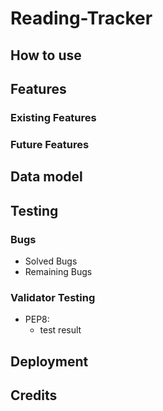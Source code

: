# Reading-Tracker

## How to use

## Features
### Existing Features
### Future Features

## Data model

## Testing
### Bugs
* Solved Bugs
* Remaining Bugs

### Validator Testing
* PEP8:
    * test result

## Deployment

## Credits
